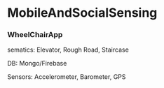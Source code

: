 # MobileAndSocialSensing

### WheelChairApp



sematics: Elevator, Rough Road, Staircase


DB: Mongo/Firebase

Sensors: Accelerometer, Barometer, GPS

